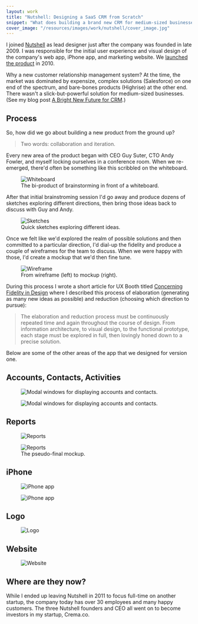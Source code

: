 ```yaml
---
layout: work
title: "Nutshell: Designing a SaaS CRM from Scratch"
snippet: "What does building a brand new CRM for medium-sized businesses look like? Way before pushing our first pixel, we listened to people recount their frustrations with CRMs on the market today. We had long discussions about how we wanted to both empower sales people to do their job more efficiently, and enable the business to control and codify the sales process. We spent long sessions in front of the whiteboard, and days sketching out and talking through these ideas. Now in the final stages of development (eying a launch later this year), we thought it as good a time as any to show you a few of those early sketches."
cover_image: "/resources/images/work/nutshell/cover_image.jpg"
---
```


I joined [Nutshell](http://nutshell.com) as lead designer just after the company was founded in late 2009. I was responsible for the initial user experience and visual design of the company's web app, iPhone app, and marketing website. We [launched the product](http://tylertate.com/blog/2010/11/18/nutshell-launches-in-nyc.html) in 2010.

Why a new customer relationship management system? At the time, the market was dominated by expensize, complex solutions (Salesforce) on one end of the spectrum, and bare-bones products (Highrise) at the other end. There wasn't a slick-but-powerful solution for medium-sized businesses. (See my blog post [A Bright New Future for CRM](http://tylertate.com/blog/2010/04/27/a-bright-new-future-for-crm.html).)


## Process
So, how did we go about building a new product from the ground up?

> Two words: collaboration and iteration.

Every new area of the product began with CEO Guy Suter, CTO Andy Fowler, and myself locking ourselves in a conference room. When we re-emerged, there'd often be something like this scribbled on the whiteboard.

<figure class="medium">
	<img src="/resources/images/work/nutshell/1-lead-whiteboard.jpg" alt="Whiteboard" />
	<figcaption>The bi-product of brainstorming in front of a whiteboard.</figcaption>
</figure>

After that initial brainstroming session I'd go away and produce dozens of sketches exploring different directions, then bring those ideas back to discuss with Guy and Andy.

<figure class="large">
	<img src="/resources/images/work/nutshell/1-lead-sketches.jpg" alt="Sketches" />
	<figcaption>Quick sketches exploring different ideas.</figcaption>
</figure>

Once we felt like we'd explored the realm of possible solutions and then committed to a particular direction, I'd dial-up the fidelity and produce a couple of wireframes for the team to discuss. When we were happy with those, I'd create a mockup that we'd then fine tune.

<figure class="large">
	<img src="/resources/images/work/nutshell/1-lead-wireframe-mockup.png" alt="Wireframe" />
	<figcaption>From wireframe (left) to mockup (right).</figcaption>
</figure>

During this process I wrote a short article for UX Booth titled [Concerning Fidelity in Design](http://www.uxbooth.com/articles/concerning-fidelity-and-design/) where I described this process of elaboration (generating as many new ideas as possible) and reduction (choosing which direction to pursue):

> The elaboration and reduction process must be continuously repeated time and again throughout the course of design. From information architecture, to visual design, to the functional prototype, each stage must be explored in full, then lovingly honed down to a precise solution.

Below are some of the other areas of the app that we designed for version one.

## Accounts, Contacts, Activities

<figure class="large">
	<img src="/resources/images/2010-08-26/4modals.jpg" alt="Modal windows for displaying accounts and contacts." />
</figure>

<figure class="large">
	<img src="/resources/images/work/nutshell/3-modal-wireframe-mockup.jpg" alt="Modal windows for displaying accounts and contacts." />
</figure>

## Reports

<figure class="large">
	<img src="/resources/images/2010-08-26/5reports.jpg" alt="Reports" />
</figure>

<figure class="large">
	<img src="/resources/images/work/nutshell/4-reports-mockup.jpg" alt="Reports" />
	<figcaption>The pseudo-final mockup.</figcaption>
</figure>

## iPhone

<figure class="large">
	<img src="/resources/images/2010-08-26/6iphone.jpg" alt="iPhone app" />
</figure>

<figure class="large">
	<img src="/resources/images/work/nutshell/5-iphone-mockup.jpg" alt="iPhone app" />
</figure>

## Logo

<figure class="medium">
	<img src="/resources/images/work/nutshell/logo.png" alt="Logo" />
</figure>

## Website

<figure class="medium">
	<img src="/resources/images/work/nutshell/website.jpg" alt="Website" />
</figure>


## Where are they now?
While I ended up leaving Nutshell in 2011 to focus full-time on another startup, the company today has over 30 employees and many happy customers. The three Nutshell founders and CEO all went on to become investors in my startup, Crema.co.